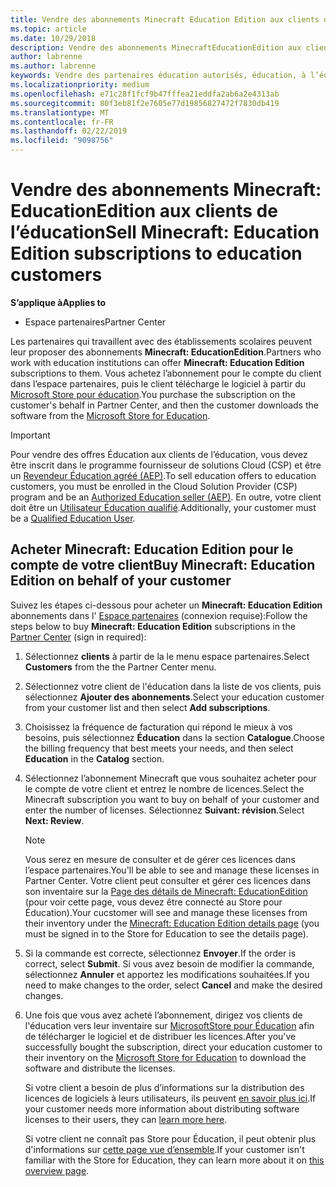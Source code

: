 ```yaml
---
title: Vendre des abonnements Minecraft Education Edition aux clients de l’éducation
ms.topic: article
ms.date: 10/29/2018
description: Vendre des abonnements MinecraftEducationEdition aux clients qualifiés dans le domaine de l’éducation.
author: labrenne
ms.author: labrenne
keywords: Vendre des partenaires éducation autorisés, éducation, à l’éducation, les établissements scolaires
ms.localizationpriority: medium
ms.openlocfilehash: e71c28f1fcf9b47fffea21eddfa2ab6a2e4313ab
ms.sourcegitcommit: 80f3eb81f2e7605e77d19856827472f7830db419
ms.translationtype: MT
ms.contentlocale: fr-FR
ms.lasthandoff: 02/22/2019
ms.locfileid: "9098756"
---
```

# <a name="sell-minecraft-education-edition-subscriptions-to-education-customers"></a><span data-ttu-id="1b4b4-104">Vendre des abonnements Minecraft: EducationEdition aux clients de l’éducation</span><span class="sxs-lookup"><span data-stu-id="1b4b4-104">Sell Minecraft: Education Edition subscriptions to education customers</span></span>

**<span data-ttu-id="1b4b4-105">S’applique à</span><span class="sxs-lookup"><span data-stu-id="1b4b4-105">Applies to</span></span>**

-  <span data-ttu-id="1b4b4-106">Espace partenaires</span><span class="sxs-lookup"><span data-stu-id="1b4b4-106">Partner Center</span></span>

<span data-ttu-id="1b4b4-107">Les partenaires qui travaillent avec des établissements scolaires peuvent leur proposer des abonnements **Minecraft: EducationEdition**.</span><span class="sxs-lookup"><span data-stu-id="1b4b4-107">Partners who work with education institutions can offer **Minecraft: Education Edition** subscriptions to them.</span></span> <span data-ttu-id="1b4b4-108">Vous achetez l’abonnement pour le compte du client dans l’espace partenaires, puis le client télécharge le logiciel à partir du [Microsoft Store pour éducation](https://educationstore.microsoft.com).</span><span class="sxs-lookup"><span data-stu-id="1b4b4-108">You purchase the subscription on the customer's behalf in Partner Center, and then the customer downloads the software from the [Microsoft Store for Education](https://educationstore.microsoft.com).</span></span> 

>[!IMPORTANT]
><span data-ttu-id="1b4b4-109">Pour vendre des offres Éducation aux clients de l’éducation, vous devez être inscrit dans le programme fournisseur de solutions Cloud (CSP) et être un [Revendeur Éducation agréé (AEP)](https://www.mepn.com).</span><span class="sxs-lookup"><span data-stu-id="1b4b4-109">To sell education offers to education customers, you must be enrolled in the Cloud Solution Provider (CSP) program and be an [Authorized Education seller (AEP)](https://www.mepn.com).</span></span> <span data-ttu-id="1b4b4-110">En outre, votre client doit être un [Utilisateur Éducation qualifié](https://www.microsoftvolumelicensing.com/DocumentSearch.aspx?Mode=3&DocumentTypeId=7).</span><span class="sxs-lookup"><span data-stu-id="1b4b4-110">Additionally, your customer must be a [Qualified Education User](https://www.microsoftvolumelicensing.com/DocumentSearch.aspx?Mode=3&DocumentTypeId=7).</span></span>  

 
## <a name="buy-minecraft-education-edition-on-behalf-of-your-customer"></a><span data-ttu-id="1b4b4-111">Acheter **Minecraft: Education Edition** pour le compte de votre client</span><span class="sxs-lookup"><span data-stu-id="1b4b4-111">Buy **Minecraft: Education Edition** on behalf of your customer</span></span>

<span data-ttu-id="1b4b4-112">Suivez les étapes ci-dessous pour acheter un **Minecraft: Education Edition** abonnements dans l' [Espace partenaires](https://partnercenter.microsoft.com/pcv/dashboard/overview
) (connexion requise):</span><span class="sxs-lookup"><span data-stu-id="1b4b4-112">Follow the steps below to buy **Minecraft: Education Edition** subscriptions in the [Partner Center](https://partnercenter.microsoft.com/pcv/dashboard/overview
) (sign in required):</span></span>

  1.  <span data-ttu-id="1b4b4-113">Sélectionnez **clients** à partir de la le menu espace partenaires.</span><span class="sxs-lookup"><span data-stu-id="1b4b4-113">Select **Customers** from the the Partner Center menu.</span></span>
  
  2.  <span data-ttu-id="1b4b4-114">Sélectionnez votre client de l'éducation dans la liste de vos clients, puis sélectionnez **Ajouter des abonnements**.</span><span class="sxs-lookup"><span data-stu-id="1b4b4-114">Select your education customer from your customer list and then select **Add subscriptions**.</span></span>
  
  3.  <span data-ttu-id="1b4b4-115">Choisissez la fréquence de facturation qui répond le mieux à vos besoins, puis sélectionnez **Éducation** dans la section **Catalogue**.</span><span class="sxs-lookup"><span data-stu-id="1b4b4-115">Choose the billing frequency that best meets your needs, and then select **Education** in the **Catalog** section.</span></span>

  4.  <span data-ttu-id="1b4b4-116">Sélectionnez l’abonnement Minecraft que vous souhaitez acheter pour le compte de votre client et entrez le nombre de licences.</span><span class="sxs-lookup"><span data-stu-id="1b4b4-116">Select the Minecraft subscription you want to buy on behalf of your customer and enter the number of licenses.</span></span> <span data-ttu-id="1b4b4-117">Sélectionnez **Suivant: révision**.</span><span class="sxs-lookup"><span data-stu-id="1b4b4-117">Select **Next: Review**.</span></span>

      >[!NOTE]
      ><span data-ttu-id="1b4b4-118">Vous serez en mesure de consulter et de gérer ces licences dans l’espace partenaires.</span><span class="sxs-lookup"><span data-stu-id="1b4b4-118">You'll be able to see and manage these licenses in Partner Center.</span></span> <span data-ttu-id="1b4b4-119">Votre client peut consulter et gérer ces licences dans son inventaire sur la [Page des détails de Minecraft: EducationEdition](https://educationstore.microsoft.com/en-us/store/details/minecraft-education-edition/9nblggh4r2r6) (pour voir cette page, vous devez être connecté au Store pour Éducation).</span><span class="sxs-lookup"><span data-stu-id="1b4b4-119">Your cucstomer will see and manage these licenses from their inventory under the [Minecraft: Education Edition details page](https://educationstore.microsoft.com/en-us/store/details/minecraft-education-edition/9nblggh4r2r6) (you must be signed in to the Store for Education to see the details page).</span></span> 

  5.  <span data-ttu-id="1b4b4-120">Si la commande est correcte, sélectionnez **Envoyer**.</span><span class="sxs-lookup"><span data-stu-id="1b4b4-120">If the order is correct, select **Submit**.</span></span> <span data-ttu-id="1b4b4-121">Si vous avez besoin de modifier la commande, sélectionnez **Annuler** et apportez les modifications souhaitées.</span><span class="sxs-lookup"><span data-stu-id="1b4b4-121">If you need to make changes to the order, select **Cancel** and make the desired changes.</span></span>   

  6.  <span data-ttu-id="1b4b4-122">Une fois que vous avez acheté l’abonnement, dirigez vos clients de l'éducation vers leur inventaire sur [MicrosoftStore pour Éducation](https://educationstore.microsoft.com) afin de télécharger le logiciel et de distribuer les licences.</span><span class="sxs-lookup"><span data-stu-id="1b4b4-122">After you've successfully bought the subscription, direct your education customer to their inventory on the [Microsoft Store for Education](https://educationstore.microsoft.com) to download the software and distribute the licenses.</span></span>

      <span data-ttu-id="1b4b4-123">Si votre client a besoin de plus d’informations sur la distribution des licences de logiciels à leurs utilisateurs, ils peuvent [en savoir plus ici](https://docs.microsoft.com/education/windows/school-get-minecraft#distribute-minecraft).</span><span class="sxs-lookup"><span data-stu-id="1b4b4-123">If your customer needs more information about distributing software licenses to their users, they can [learn more here](https://docs.microsoft.com/education/windows/school-get-minecraft#distribute-minecraft).</span></span>  
  
      <span data-ttu-id="1b4b4-124">Si votre client ne connaît pas Store pour Éducation, il peut obtenir plus d'informations sur [cette page vue d’ensemble](https://docs.microsoft.com/microsoft-store/windows-store-for-business-overview).</span><span class="sxs-lookup"><span data-stu-id="1b4b4-124">If your customer isn't familiar with the Store for Education, they can learn more about it on [this overview page](https://docs.microsoft.com/microsoft-store/windows-store-for-business-overview).</span></span>  

      

